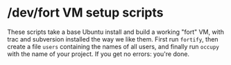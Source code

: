 # /dev/fort VM setup scripts

These scripts take a base Ubuntu install and build a working "fort" VM, with trac and subversion installed the way we like them. First run `fortify`, then create a file `users` containing the names of all users, and finally run `occupy` with the name of your project. If you get no errors: you're done.
